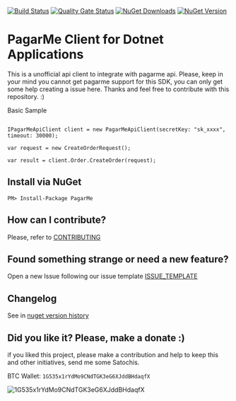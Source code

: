 [![Build Status](https://barradas.visualstudio.com/Contributions/_apis/build/status/NugetPackage/PagarMe%20SDK?branchName=develop)](https://barradas.visualstudio.com/Contributions/_build/latest?definitionId=25&branchName=develop)
[![Quality Gate Status](https://sonarcloud.io/api/project_badges/measure?project=ThiagoBarradas_pagarme-dotnet&metric=alert_status)](https://sonarcloud.io/dashboard?id=ThiagoBarradas_pagarme-dotnet)
[![NuGet Downloads](https://img.shields.io/nuget/dt/PagarMe.svg)](https://www.nuget.org/packages/PagarMe/)
[![NuGet Version](https://img.shields.io/nuget/v/PagarMe.svg)](https://www.nuget.org/packages/PagarMe/)
<!-- [![Coverage](https://sonarcloud.io/api/project_badges/measure?project=ThiagoBarradas_pagarme-dotnet&metric=coverage)](https://sonarcloud.io/dashboard?id=ThiagoBarradas_pagarme-dotnet) -->

# PagarMe Client for Dotnet Applications

This is a unofficial api client to integrate with pagarme api. Please, keep in your mind you cannot get pagarme support for this SDK, you can only get some help creating a issue here. Thanks and feel free to contribute with this repository. :)

Basic Sample

```

IPagarMeApiClient client = new PagarMeApiClient(secretKey: "sk_xxxx", timeout: 30000);

var request = new CreateOrderRequest();

var result = client.Order.CreateOrder(request);

```

## Install via NuGet

```
PM> Install-Package PagarMe
```

## How can I contribute?
Please, refer to [CONTRIBUTING](.github/CONTRIBUTING.md)

## Found something strange or need a new feature?
Open a new Issue following our issue template [ISSUE_TEMPLATE](.github/ISSUE_TEMPLATE.md)

## Changelog
See in [nuget version history](https://www.nuget.org/packages/PagarMe)

## Did you like it? Please, make a donate :)

if you liked this project, please make a contribution and help to keep this and other initiatives, send me some Satochis.

BTC Wallet: `1G535x1rYdMo9CNdTGK3eG6XJddBHdaqfX`

![1G535x1rYdMo9CNdTGK3eG6XJddBHdaqfX](https://i.imgur.com/mN7ueoE.png)
